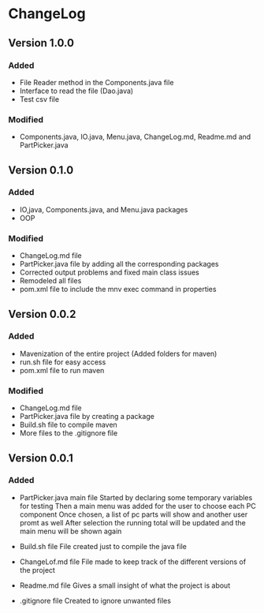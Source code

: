 # ChangeLog
## Version 1.0.0
### Added
- File Reader method in the Components.java file
- Interface to read the file (Dao.java)
- Test csv file

### Modified
- Components.java, IO.java, Menu.java, ChangeLog.md, Readme.md and PartPicker.java

## Version 0.1.0
### Added
- IO,java, Components.java, and Menu.java packages
- OOP

### Modified
- ChangeLog.md file
- PartPicker.java file by adding all the corresponding packages
- Corrected output problems and fixed main class issues
- Remodeled all files
- pom.xml file to include the mnv exec command in properties 

## Version 0.0.2
### Added
- Mavenization of the entire project
  (Added folders for maven)
- run.sh file for easy access
- pom.xml file to run maven

### Modified
- ChangeLog.md file
- PartPicker.java file by creating a package
- Build.sh file to compile maven
- More files to the .gitignore file

## Version 0.0.1
### Added
- PartPicker.java main file
  Started by declaring some temporary variables for testing
  Then a main menu was added for the user to choose each PC component
  Once chosen, a list of pc parts will show and another user promt as well
  After selection the running total will be updated and the main menu will be shown again

- Build.sh file
  File created just to compile the java file

- ChangeLof.md file
  File made to keep track of the different versions of the project

- Readme.md file
  Gives a small insight of what the project is about

- .gitignore file
  Created to ignore unwanted files
